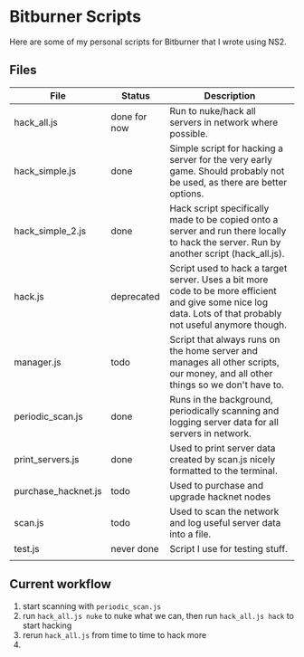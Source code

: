 # Bitburner Scripts
Here are some of my personal scripts for Bitburner that I wrote using NS2. 

## Files
| File | Status | Description |
| --- | --- | --- |
| hack_all.js | done for now | Run to nuke/hack all servers in network where possible.  |
| hack_simple.js | done | Simple script for hacking a server for the very early game. Should probably not be used, as there are better options. |
| hack_simple_2.js | done | Hack script specifically made to be copied onto a server and run there locally to hack the server. Run by another script (hack_all.js). |
| hack.js | deprecated | Script used to hack a target server. Uses a bit more code to be more efficient and give some nice log data. Lots of that probably not useful anymore though. |
| manager.js | todo | Script that always runs on the home server and manages all other scripts, our money, and all other things so we don't have to. |
| periodic_scan.js | done | Runs in the background, periodically scanning and logging server data for all servers in network. |
| print_servers.js | done | Used to print server data created by scan.js nicely formatted to the terminal. |
| purchase_hacknet.js | todo | Used to purchase and upgrade hacknet nodes |
| scan.js | todo | Used to scan the network and log useful server data into a file. |
| test.js | never done | Script I use for testing stuff. |
|  |  |  |

## Current workflow

1. start scanning with `periodic_scan.js`
1. run `hack_all.js nuke` to nuke what we can, then run `hack_all.js hack` to start hacking
1. rerun `hack_all.js` from time to time to hack more
1. 